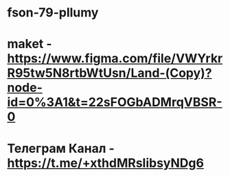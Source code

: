 # fson-79-pllumy

# maket - https://www.figma.com/file/VWYrkrR95tw5N8rtbWtUsn/Land-(Copy)?node-id=0%3A1&t=22sFOGbADMrqVBSR-0

# Телеграм Канал - https://t.me/+xthdMRslibsyNDg6
